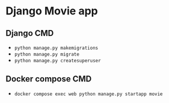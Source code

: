 # Django Movie app

## Django CMD

* `python manage.py makemigrations`
* `python manage.py migrate`
* `python manage.py createsuperuser`

## Docker compose CMD

* `docker compose exec web python manage.py startapp movie`
